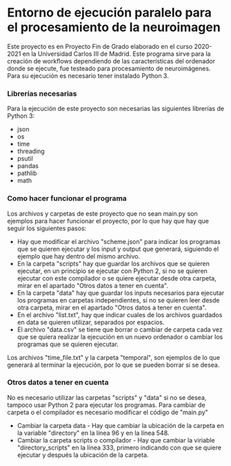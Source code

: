 # Entorno de ejecución paralelo para el procesamiento de la neuroimagen

Este proyecto es en Proyecto Fin de Grado elaborado en el curso 2020-2021 en la Universidad Carlos III de Madrid. Este programa sirve para la creación de workflows dependiendo de las características del ordenador donde se ejecute, fue testeado para procesamiento de neuroimágenes. Para su ejecución es necesario tener instalado Python 3.

### Librerías necesarias
Para la ejecución de este proyecto son necesarias las siguientes librerías de Python 3:
- json
- os
- time
- threading
- psutil
- pandas
- pathlib
- math

### Como hacer funcionar el programa
Los archivos y carpetas de este proyecto que no sean main.py son ejemplos para hacer funcionar el proyecto, por lo que hay que hay que seguir los siguientes pasos:
- Hay que modificar el archivo "scheme.json" para indicar los programas que se quieren ejecutar y los input y output que generará, siguiendo el ejemplo que hay dentro del mismo archivo.
- En la carpeta "scripts" hay que guardar los archivos que se quieren ejecutar, en un principio se ejecutar con Python 2, si no se quieren ejecutar con este compilador o se quiere ejecutar desde otra carpeta, mirar en el apartado "Otros datos a tener en cuenta".
- En la carpeta "data" hay que guardar los inputs necesarios para ejecutar los programas en carpetas independientes, si no se quieren leer desde otra carpeta, mirar en el apartado "Otros datos a tener en cuenta".
- En el archivo "list.txt", hay que indicar cuales de los archivos guardados en data se quieren utilizar, separados por espacios.
- El archivo "data.csv" se tiene que borrar o cambiar de carpeta cada vez que se quiera realizar la ejecución en un nuevo ordenador o cambiar los programas que se quieren ejecutar.

Los archivos "time_file.txt" y la carpeta "temporal", son ejemplos de lo que generará al terminar la ejecución, por lo que se pueden borrar si se desea.

### Otros datos a tener en cuenta
No es necesario utilizar las carpetas "scripts" y "data" si no se desea, tampoco usar Python 2 para ejecutar los programas. Para cambiar de carpeta o el compilador es necesario modificar el código de "main.py"
- Cambiar la carpeta data - Hay que cambiar la ubicación de la carpeta en la variable "directory" en la línea 96 y en la línea 548.
- Cambiar la carpeta scripts o compilador - Hay que cambiar la viriable "directory_scripts" en la línea 333, primero indicando con que se quiere ejecutar y después la ubicación de la carpeta.
